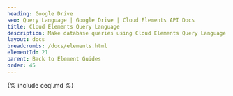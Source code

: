 ```yaml
---
heading: Google Drive
seo: Query Language | Google Drive | Cloud Elements API Docs
title: Cloud Elements Query Language
description: Make database queries using Cloud Elements Query Language.
layout: docs
breadcrumbs: /docs/elements.html
elementId: 21
parent: Back to Element Guides
order: 45
---
```


{% include ceql.md %}
